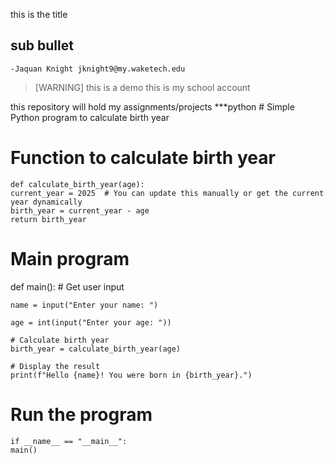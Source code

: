 this is the title

## sub bullet



    -Jaquan Knight jknight9@my.waketech.edu

   >[WARNING]
   >this is a demo
this is my school account

this repository will hold my assignments/projects
 ***python # Simple Python program to calculate birth year

# Function to calculate birth year

    def calculate_birth_year(age):
    current_year = 2025  # You can update this manually or get the current year dynamically
    birth_year = current_year - age
    return birth_year

# Main program
def main():
    # Get user input
  
    name = input("Enter your name: ")
    
    age = int(input("Enter your age: "))
    
    # Calculate birth year
    birth_year = calculate_birth_year(age)
    
    # Display the result
    print(f"Hello {name}! You were born in {birth_year}.")

# Run the program
    if __name__ == "__main__":
    main()

